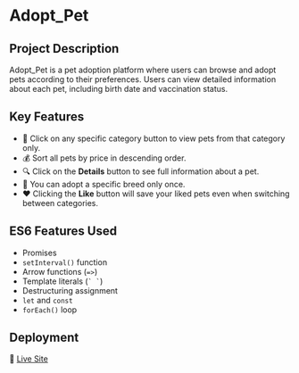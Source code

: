 # Adopt_Pet

## Project Description

Adopt_Pet is a pet adoption platform where users can browse and adopt pets according to their preferences. Users can view detailed information about each pet, including birth date and vaccination status.

## Key Features

- 🔘 Click on any specific category button to view pets from that category only.
- 💰 Sort all pets by price in descending order.
- 🔍 Click on the **Details** button to see full information about a pet.
- 🚫 You can adopt a specific breed only once.
- ❤️ Clicking the **Like** button will save your liked pets even when switching between categories.

## ES6 Features Used

- Promises
- `setInterval()` function
- Arrow functions (`=>`)
- Template literals (`` ` ` ``)
- Destructuring assignment
- `let` and `const`
- `forEach()` loop

## Deployment

🔗 [Live Site](https://adoptpetbd.netlify.app/)
